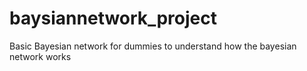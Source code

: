 # baysiannetwork_project
Basic Bayesian network for dummies to understand how the bayesian network works
